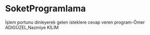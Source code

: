 # SoketProgramlama
İşlem portunu dinleyerek gelen isteklere cevap veren program-Ömer  ADIGÜZEL,Nazmiye KİLİM
